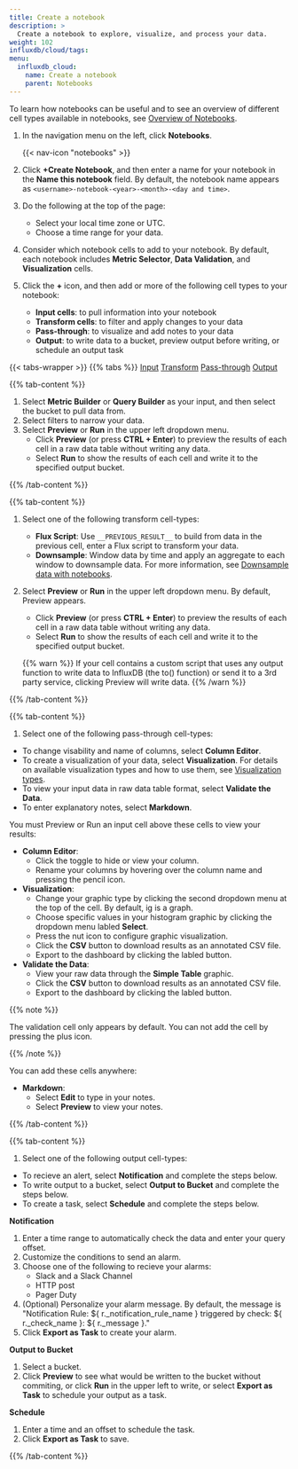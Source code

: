 ```yaml
---
title: Create a notebook
description: >
  Create a notebook to explore, visualize, and process your data.
weight: 102
influxdb/cloud/tags:
menu:
  influxdb_cloud:
    name: Create a notebook
    parent: Notebooks
---
```

To learn how notebooks can be useful and to see an overview of different cell types available in notebooks, see [Overview of Notebooks](/influxdb/cloud/notebooks/overview/).

1. In the navigation menu on the left, click **Notebooks**.

    {{< nav-icon "notebooks" >}}
2. Click **+Create Notebook**, and then enter a name for your notebook in the **Name this notebook** field. By default, the notebook name appears as `<username>-notebook-<year>-<month>-<day and time>`.
3. Do the following at the top of the page:
   - Select your local time zone or UTC.
   - Choose a time range for your data.
4. Consider which notebook cells to add to your notebook. By default, each notebook includes **Metric Selector**, **Data Validation**, and **Visualization** cells. 
5. Click the **+** icon, and then add or more of the following cell types to your notebook:

    - **Input cells**: to pull information into your notebook
    - **Transform cells**: to filter and apply changes to your data
    - **Pass-through**: to visualize and add notes to your data
    - **Output**: to write data to a bucket, preview output before writing, or schedule an output task

{{< tabs-wrapper >}}
{{% tabs %}}
[Input](#)
[Transform](#)
[Pass-through](#)
[Output](#)

<!-------------------------------- BEGIN Input -------------------------------->
{{% tab-content %}}

1. Select **Metric Builder** or **Query Builder** as your input, and then select the bucket to pull data from.
2. Select filters to narrow your data.
2. Select **Preview** or **Run** in the upper left dropdown menu.
    - Click **Preview** (or press **CTRL + Enter**) to preview the results of each cell in a raw data table without writing any data. 
    - Select **Run** to show the results of each cell and write it to the specified output bucket.

{{% /tab-content %}}
<!--------------------------------- END Input --------------------------------->

<!-------------------------------- BEGIN Transform-------------------------------->
{{% tab-content %}}

1. Select one of the following transform cell-types:
    - **Flux Script**: Use `__PREVIOUS_RESULT__` to build from data in the previous cell, enter a Flux script to transform your data. 
    - **Downsample**: Window data by time and apply an aggregate to each window to downsample data. For more information, see [Downsample data with notebooks](/influxdb/cloud/notebooks/downsample/).
2. Select **Preview** or **Run** in the upper left dropdown menu. By default, Preview appears.
    - Click **Preview** (or press **CTRL + Enter**) to preview the results of each cell in a raw data table without writing any data. 
    - Select **Run** to show the results of each cell and write it to the specified output bucket.

   {{% warn %}}
If your cell contains a custom script that uses any output function to write data to InfluxDB (the to() function) or send it to a 3rd party service, clicking Preview will write data.
    {{% /warn %}}
 
{{% /tab-content %}}
<!--------------------------------- END Transform--------------------------------->
 
<!------------------------------- BEGIN Pass-through------------------------------->
{{% tab-content %}}
 
1. Select one of the following pass-through cell-types: 

- To change visability and name of columns, select **Column Editor**. 
- To create a visualization of your data, select **Visualization**. For details on available visualization types and how to use them, see [Visualization types](/influxdb/cloud/visualize-data/visualization-types/). 
- To view your input data in raw data table format, select **Validate the Data**. 
- To enter explanatory notes, select **Markdown**. 

You must Preview or Run an input cell above these cells to view your results: 

   - **Column Editor**:  
     - Click the toggle to hide or view your column. 
     - Rename your columns by hovering over the column name and pressing the pencil icon. 
   - **Visualization**: 
     - Change your graphic type by clicking the second dropdown menu at the top of the cell. By default, ig is a graph. 
     - Choose specific values in your histogram graphic by clicking the dropdown menu labled **Select**. 
     - Press the nut icon to configure graphic visualization. 
     - Click the **CSV** button to download results as an annotated CSV file. 
     - Export to the dashboard by clicking the labled button. 
   - **Validate the Data**: 
     - View your raw data through the **Simple Table** graphic. 
     - Click the **CSV** button to download results as an annotated CSV file. 
     - Export to the dashboard by clicking the labled button.

 {{% note %}}
 
 The validation cell only appears by default. You can not add the cell by pressing the plus icon. 

{{% /note %}}
    
You can add these cells anywhere: 

   - **Markdown**: 
     - Select **Edit** to type in your notes.  
     - Select **Preview** to view your notes. 
  
 
{{% /tab-content %}}
<!-------------------------------- END Pass-through-------------------------------->
 
<!-------------------------------- BEGIN Output------------------------------->
{{% tab-content %}}
 
1. Select one of the following output cell-types:

- To recieve an alert, select **Notification** and complete the steps below. 
- To write output to a bucket, select **Output to Bucket** and complete the steps below. 
- To create a task, select **Schedule** and complete the steps below. 

**Notification**

1. Enter a time range to automatically check the data and enter your query offset. 
2. Customize the conditions to send an alarm. 
3. Choose one of the following to recieve your alarms: 
   - Slack and a Slack Channel 
   - HTTP post 
   - Pager Duty
4. (Optional) Personalize your alarm message. By default, the message is "Notification Rule: ${ r._notification_rule_name } triggered by check: ${ r._check_name }: ${ r._message }." 
5. Click **Export as Task** to create your alarm. 

**Output to Bucket**

1. Select a bucket. 
2. Click **Preview** to see what would be written to the bucket without commiting, or click **Run** in the upper left to write, or select **Export as Task** to schedule your output as a task. 

**Schedule**

1. Enter a time and an offset to schedule the task. 
2. Click **Export as Task** to save. 
 
{{% /tab-content %}}
<!--------------------------------- END Output-------------------------------->



 
 
